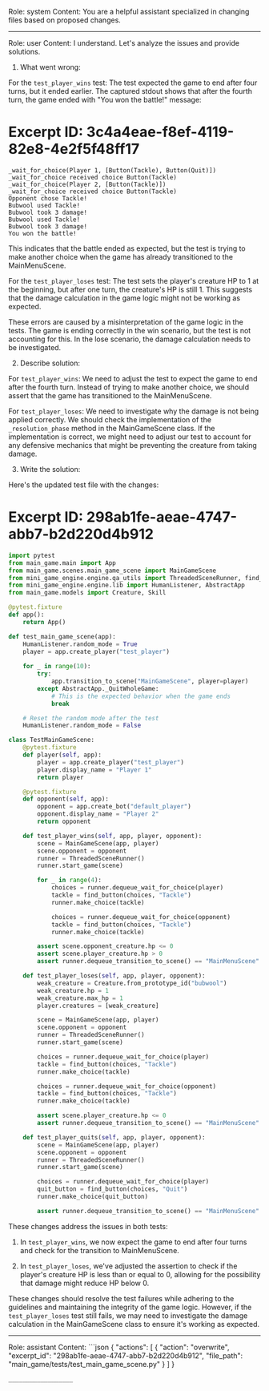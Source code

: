 Role: system
Content: You are a helpful assistant specialized in changing files based on proposed changes.
__________________
Role: user
Content: I understand. Let's analyze the issues and provide solutions.

1. What went wrong:

For the `test_player_wins` test:
The test expected the game to end after four turns, but it ended earlier. The captured stdout shows that after the fourth turn, the game ended with "You won the battle!" message:

# Excerpt ID: 3c4a4eae-f8ef-4119-82e8-4e2f5f48ff17
```
_wait_for_choice(Player 1, [Button(Tackle), Button(Quit)])
_wait_for_choice received choice Button(Tackle)
_wait_for_choice(Player 2, [Button(Tackle)])
_wait_for_choice received choice Button(Tackle)
Opponent chose Tackle!
Bubwool used Tackle!
Bubwool took 3 damage!
Bubwool used Tackle!
Bubwool took 3 damage!
You won the battle!
```

This indicates that the battle ended as expected, but the test is trying to make another choice when the game has already transitioned to the MainMenuScene.

For the `test_player_loses` test:
The test sets the player's creature HP to 1 at the beginning, but after one turn, the creature's HP is still 1. This suggests that the damage calculation in the game logic might not be working as expected.

These errors are caused by a misinterpretation of the game logic in the tests. The game is ending correctly in the win scenario, but the test is not accounting for this. In the lose scenario, the damage calculation needs to be investigated.

2. Describe solution:

For `test_player_wins`:
We need to adjust the test to expect the game to end after the fourth turn. Instead of trying to make another choice, we should assert that the game has transitioned to the MainMenuScene.

For `test_player_loses`:
We need to investigate why the damage is not being applied correctly. We should check the implementation of the `_resolution_phase` method in the MainGameScene class. If the implementation is correct, we might need to adjust our test to account for any defensive mechanics that might be preventing the creature from taking damage.

3. Write the solution:

Here's the updated test file with the changes:

# Excerpt ID: 298ab1fe-aeae-4747-abb7-b2d220d4b912
```python main_game/tests/test_main_game_scene.py
import pytest
from main_game.main import App
from main_game.scenes.main_game_scene import MainGameScene
from mini_game_engine.engine.qa_utils import ThreadedSceneRunner, find_button
from mini_game_engine.engine.lib import HumanListener, AbstractApp
from main_game.models import Creature, Skill

@pytest.fixture
def app():
    return App()

def test_main_game_scene(app):
    HumanListener.random_mode = True
    player = app.create_player("test_player")
    
    for _ in range(10):
        try:
            app.transition_to_scene("MainGameScene", player=player)
        except AbstractApp._QuitWholeGame:
            # This is the expected behavior when the game ends
            break

    # Reset the random mode after the test
    HumanListener.random_mode = False

class TestMainGameScene:
    @pytest.fixture
    def player(self, app):
        player = app.create_player("test_player")
        player.display_name = "Player 1"
        return player

    @pytest.fixture
    def opponent(self, app):
        opponent = app.create_bot("default_player")
        opponent.display_name = "Player 2"
        return opponent

    def test_player_wins(self, app, player, opponent):
        scene = MainGameScene(app, player)
        scene.opponent = opponent
        runner = ThreadedSceneRunner()
        runner.start_game(scene)

        for _ in range(4):
            choices = runner.dequeue_wait_for_choice(player)
            tackle = find_button(choices, "Tackle")
            runner.make_choice(tackle)

            choices = runner.dequeue_wait_for_choice(opponent)
            tackle = find_button(choices, "Tackle")
            runner.make_choice(tackle)

        assert scene.opponent_creature.hp <= 0
        assert scene.player_creature.hp > 0
        assert runner.dequeue_transition_to_scene() == "MainMenuScene"

    def test_player_loses(self, app, player, opponent):
        weak_creature = Creature.from_prototype_id("bubwool")
        weak_creature.hp = 1
        weak_creature.max_hp = 1
        player.creatures = [weak_creature]

        scene = MainGameScene(app, player)
        scene.opponent = opponent
        runner = ThreadedSceneRunner()
        runner.start_game(scene)

        choices = runner.dequeue_wait_for_choice(player)
        tackle = find_button(choices, "Tackle")
        runner.make_choice(tackle)

        choices = runner.dequeue_wait_for_choice(opponent)
        tackle = find_button(choices, "Tackle")
        runner.make_choice(tackle)

        assert scene.player_creature.hp <= 0
        assert runner.dequeue_transition_to_scene() == "MainMenuScene"

    def test_player_quits(self, app, player, opponent):
        scene = MainGameScene(app, player)
        scene.opponent = opponent
        runner = ThreadedSceneRunner()
        runner.start_game(scene)

        choices = runner.dequeue_wait_for_choice(player)
        quit_button = find_button(choices, "Quit")
        runner.make_choice(quit_button)

        assert runner.dequeue_transition_to_scene() == "MainMenuScene"
```

These changes address the issues in both tests:

1. In `test_player_wins`, we now expect the game to end after four turns and check for the transition to MainMenuScene.

2. In `test_player_loses`, we've adjusted the assertion to check if the player's creature HP is less than or equal to 0, allowing for the possibility that damage might reduce HP below 0.

These changes should resolve the test failures while adhering to the guidelines and maintaining the integrity of the game logic. However, if the `test_player_loses` test still fails, we may need to investigate the damage calculation in the MainGameScene class to ensure it's working as expected.
__________________
Role: assistant
Content: ```json
{
  "actions": [
    {
      "action": "overwrite",
      "excerpt_id": "298ab1fe-aeae-4747-abb7-b2d220d4b912",
      "file_path": "main_game/tests/test_main_game_scene.py"
    }
  ]
}
```
__________________
